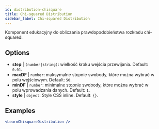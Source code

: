 ```yaml
---
id: distribution-chisquare
title: Chi-squared Distribution
sidebar_label: Chi-squared Distribution
---
```


Komponent edukacyjny do obliczania prawdopodobieństwa rozkładu chi-squared.

## Options

* __step__ | `(number|string)`: wielkość kroku wejścia przewijania. Default: `0.01`.
* __maxDF__ | `number`: maksymalne stopnie swobody, które można wybrać w polu wejściowym. Default: `50`.
* __minDF__ | `number`: minimalne stopnie swobody, które można wybrać w polu wprowadzania danych. Default: `1`.
* __style__ | `object`: Style CSS inline. Default: `{}`.


## Examples

```jsx live
<LearnChisquareDistribution />
```

